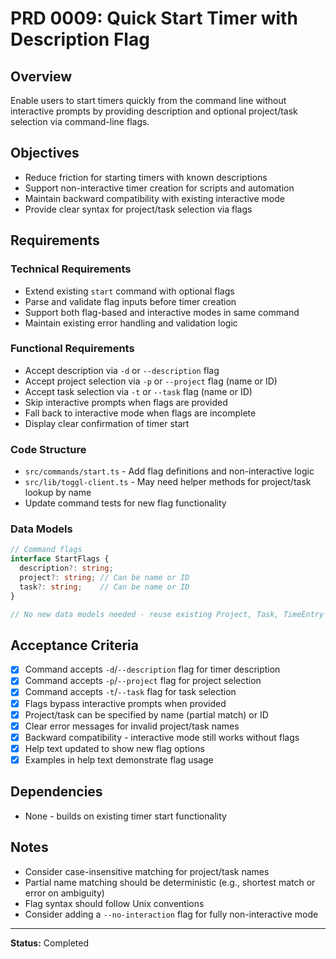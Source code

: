 # PRD 0009: Quick Start Timer with Description Flag

## Overview
Enable users to start timers quickly from the command line without interactive prompts by providing description and optional project/task selection via command-line flags.

## Objectives
- Reduce friction for starting timers with known descriptions
- Support non-interactive timer creation for scripts and automation
- Maintain backward compatibility with existing interactive mode
- Provide clear syntax for project/task selection via flags

## Requirements

### Technical Requirements
- Extend existing `start` command with optional flags
- Parse and validate flag inputs before timer creation
- Support both flag-based and interactive modes in same command
- Maintain existing error handling and validation logic

### Functional Requirements
- Accept description via `-d` or `--description` flag
- Accept project selection via `-p` or `--project` flag (name or ID)
- Accept task selection via `-t` or `--task` flag (name or ID)
- Skip interactive prompts when flags are provided
- Fall back to interactive mode when flags are incomplete
- Display clear confirmation of timer start

### Code Structure
- `src/commands/start.ts` - Add flag definitions and non-interactive logic
- `src/lib/toggl-client.ts` - May need helper methods for project/task lookup by name
- Update command tests for new flag functionality

### Data Models
```typescript
// Command flags
interface StartFlags {
  description?: string;
  project?: string; // Can be name or ID
  task?: string;    // Can be name or ID
}

// No new data models needed - reuse existing Project, Task, TimeEntry
```

## Acceptance Criteria
- [x] Command accepts `-d`/`--description` flag for timer description
- [x] Command accepts `-p`/`--project` flag for project selection
- [x] Command accepts `-t`/`--task` flag for task selection
- [x] Flags bypass interactive prompts when provided
- [x] Project/task can be specified by name (partial match) or ID
- [x] Clear error messages for invalid project/task names
- [x] Backward compatibility - interactive mode still works without flags
- [x] Help text updated to show new flag options
- [x] Examples in help text demonstrate flag usage

## Dependencies
- None - builds on existing timer start functionality

## Notes
- Consider case-insensitive matching for project/task names
- Partial name matching should be deterministic (e.g., shortest match or error on ambiguity)
- Flag syntax should follow Unix conventions
- Consider adding a `--no-interaction` flag for fully non-interactive mode

---

**Status:** Completed